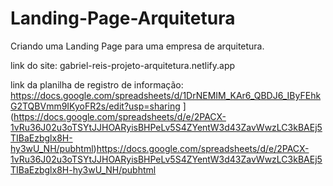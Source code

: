 # Landing-Page-Arquitetura

Criando uma Landing Page para uma empresa de arquitetura.

link do site: gabriel-reis-projeto-arquitetura.netlify.app

link da planilha de registro de informação: https://docs.google.com/spreadsheets/d/1DrNEMIM_KAr6_QBDJ6_IByFEhkG2TQBVmm9IKyoFR2s/edit?usp=sharing ](https://docs.google.com/spreadsheets/d/e/2PACX-1vRu36J02u3oTSYtJJHOARyisBHPeLv5S4ZYentW3d43ZavWwzLC3kBAEj5TIBaEzbglx8H-hy3wU_NH/pubhtml)https://docs.google.com/spreadsheets/d/e/2PACX-1vRu36J02u3oTSYtJJHOARyisBHPeLv5S4ZYentW3d43ZavWwzLC3kBAEj5TIBaEzbglx8H-hy3wU_NH/pubhtml
